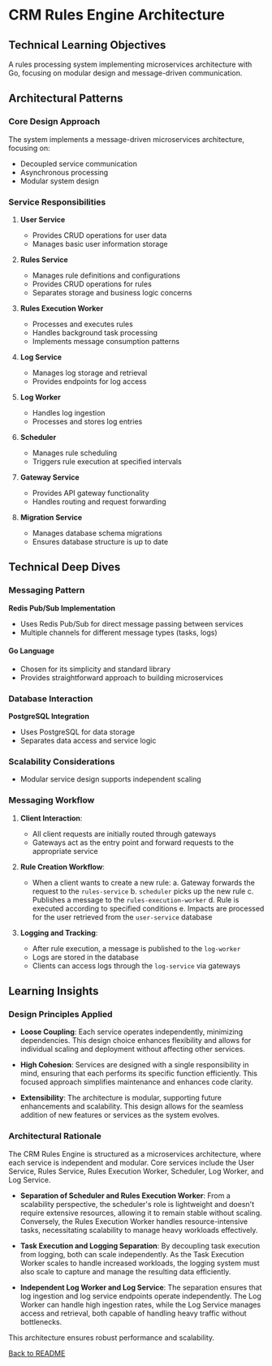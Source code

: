 # CRM Rules Engine Architecture

## Technical Learning Objectives

A rules processing system implementing microservices architecture with Go, focusing on modular design and message-driven communication.

## Architectural Patterns

### Core Design Approach
The system implements a message-driven microservices architecture, focusing on:
- Decoupled service communication
- Asynchronous processing
- Modular system design

### Service Responsibilities

1. **User Service**
   - Provides CRUD operations for user data
   - Manages basic user information storage

2. **Rules Service**
   - Manages rule definitions and configurations
   - Provides CRUD operations for rules
   - Separates storage and business logic concerns

3. **Rules Execution Worker**
   - Processes and executes rules
   - Handles background task processing
   - Implements message consumption patterns

4. **Log Service**
   - Manages log storage and retrieval
   - Provides endpoints for log access

5. **Log Worker**
   - Handles log ingestion
   - Processes and stores log entries

6. **Scheduler**
   - Manages rule scheduling
   - Triggers rule execution at specified intervals

7. **Gateway Service**
   - Provides API gateway functionality
   - Handles routing and request forwarding

8. **Migration Service**
   - Manages database schema migrations
   - Ensures database structure is up to date

   
## Technical Deep Dives

### Messaging Pattern
**Redis Pub/Sub Implementation**
- Uses Redis Pub/Sub for direct message passing between services
- Multiple channels for different message types (tasks, logs)

#### Go Language
- Chosen for its simplicity and standard library
- Provides straightforward approach to building microservices

### Database Interaction
**PostgreSQL Integration**
- Uses PostgreSQL for data storage
- Separates data access and service logic

### Scalability Considerations
- Modular service design supports independent scaling

### Messaging Workflow

1. **Client Interaction**:
   - All client requests are initially routed through gateways
   - Gateways act as the entry point and forward requests to the appropriate service

2. **Rule Creation Workflow**:
   - When a client wants to create a new rule:
     a. Gateway forwards the request to the `rules-service`
     b. `scheduler` picks up the new rule
     c. Publishes a message to the `rules-execution-worker`
     d. Rule is executed according to specified conditions
     e. Impacts are processed for the user retrieved from the `user-service` database

3. **Logging and Tracking**:
   - After rule execution, a message is published to the `log-worker`
   - Logs are stored in the database
   - Clients can access logs through the `log-service` via gateways

## Learning Insights

### Design Principles Applied

- **Loose Coupling**: Each service operates independently, minimizing dependencies. This design choice enhances flexibility and allows for individual scaling and deployment without affecting other services.

- **High Cohesion**: Services are designed with a single responsibility in mind, ensuring that each performs its specific function efficiently. This focused approach simplifies maintenance and enhances code clarity.

- **Extensibility**: The architecture is modular, supporting future enhancements and scalability. This design allows for the seamless addition of new features or services as the system evolves.

### Architectural Rationale

The CRM Rules Engine is structured as a microservices architecture, where each service is independent and modular. Core services include the User Service, Rules Service, Rules Execution Worker, Scheduler, Log Worker, and Log Service.

- **Separation of Scheduler and Rules Execution Worker**: From a scalability perspective, the scheduler's role is lightweight and doesn't require extensive resources, allowing it to remain stable without scaling. Conversely, the Rules Execution Worker handles resource-intensive tasks, necessitating scalability to manage heavy workloads effectively.

- **Task Execution and Logging Separation**: By decoupling task execution from logging, both can scale independently. As the Task Execution Worker scales to handle increased workloads, the logging system must also scale to capture and manage the resulting data efficiently.

- **Independent Log Worker and Log Service**: The separation ensures that log ingestion and log service endpoints operate independently. The Log Worker can handle high ingestion rates, while the Log Service manages access and retrieval, both capable of handling heavy traffic without bottlenecks.

This architecture ensures robust performance and scalability.

[Back to README](../README.md)
